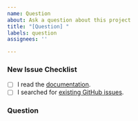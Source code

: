 ```yaml
---
name: Question
about: Ask a question about this project
title: "[Question] "
labels: question
assignees: ''

---
```


<!--- Provide a short summary in the Title above after the [Question] tag. -->

### New Issue Checklist
<!-- Before you submit your issue, please make sure to check the following boxes by putting an x in the [ ] (don't: [x ], [ x], do: [x]) -->

- [ ] I read the [documentation](https://github.com/JoniVR/VerticalCardSwiper).
- [ ] I searched for [existing GitHub issues](https://github.com/JoniVR/VerticalCardSwiper/issues).

### Question
